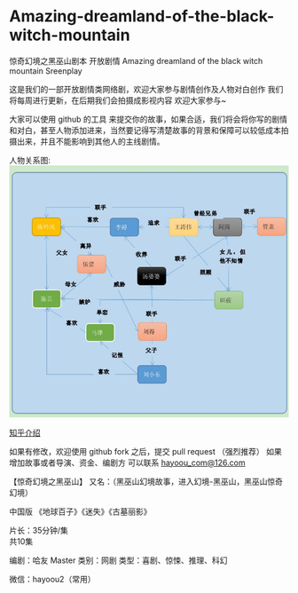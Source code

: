 # Amazing-dreamland-of-the-black-witch-mountain
惊奇幻境之黑巫山剧本 开放剧情 Amazing dreamland of the black witch mountain  Sreenplay

这是我们的一部开放剧情类网络剧，欢迎大家参与剧情创作及人物对白创作
我们将每周进行更新，在后期我们会拍摄成影视内容
欢迎大家参与~

大家可以使用 github 的工具 来提交你的故事，如果合适，我们将会将你写的剧情和对白，甚至人物添加进来，当然要记得写清楚故事的背景和保障可以较低成本拍摄出来，并且不能影响到其他人的主线剧情。

人物关系图:
![](https://github.com/youkpan/Amazing-dreamland-of-the-black-witch-mountain/raw/master/relationship.jpg)

[知乎介绍](https://zhuanlan.zhihu.com/p/79402707)

如果有修改，欢迎使用 github fork 之后，提交 pull request （强烈推荐）
如果增加故事或者导演、资金、编剧方 可以联系 hayoou_com@126.com

【惊奇幻境之黑巫山】
又名：（黑巫山幻境故事，进入幻境-黑巫山，黑巫山惊奇幻境）

中国版 《地球百子》《迷失》《古墓丽影》

片长：35分钟/集   
共10集

编剧：哈友 Master
类别：网剧 
类型：喜剧、惊悚、推理、科幻

微信：hayoou2（常用）
